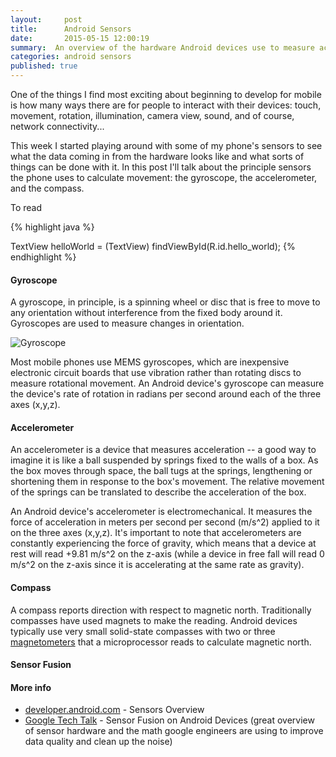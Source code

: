 ```yaml
---
layout:     post
title:      Android Sensors
date:       2015-05-15 12:00:19
summary:  An overview of the hardware Android devices use to measure acceleration, rotation, and position.
categories: android sensors
published: true
---
```


One of the things I find most exciting about beginning to develop for mobile is how many ways there are for people to interact with their devices: touch, movement, rotation, illumination, camera view, sound, and of course, network connectivity...

This week I started playing around with some of my phone's sensors to see what the data coming in from the hardware looks like and what sorts of things can be done with it. In this post I'll talk about the principle sensors the phone uses to calculate movement: the gyroscope, the accelerometer, and the compass.

To read

{% highlight java %}

TextView helloWorld = (TextView) findViewById(R.id.hello_world);
{% endhighlight %}

#### Gyroscope

A gyroscope, in principle, is a spinning wheel or disc that is free to move to any orientation without interference from the fixed body around it. Gyroscopes are used to measure changes in orientation.

![Gyroscope](http://upload.wikimedia.org/wikipedia/commons/d/d5/Gyroscope_operation.gif)

Most mobile phones use MEMS gyroscopes, which are inexpensive electronic circuit boards that use vibration rather than rotating discs to measure rotational movement. An Android device's gyroscope can measure the device's rate of rotation in radians per second around each of the three axes (x,y,z).

#### Accelerometer

An accelerometer is a device that measures acceleration -- a good way to imagine it is like a ball suspended by springs fixed to the walls of a box. As the box moves through space, the ball tugs at the springs, lengthening or shortening them in response to the box's movement. The relative movement of the springs can be translated to describe the acceleration of the box.

An Android device's accelerometer is electromechanical. It measures the force of acceleration in meters per second per second (m/s^2)  applied to it on the three axes (x,y,z). It's important to note that accelerometers are constantly experiencing the force of gravity, which means that a device at rest will read +9.81 m/s^2 on the z-axis (while a device in free fall will read 0 m/s^2 on the z-axis since it is accelerating at the same rate as gravity).

#### Compass

A compass reports direction with respect to magnetic north. Traditionally compasses have used magnets to make the reading. Android devices typically use very small solid-state compasses with two or three [magnetometers](http://en.wikipedia.org/wiki/Magnetometer) that a microprocessor reads to calculate magnetic north.

#### Sensor Fusion

#### More info

 * [developer.android.com](http://developer.android.com/guide/topics/sensors/sensors_overview.html) - Sensors Overview
 * [Google Tech Talk](https://www.youtube.com/watch?v=C7JQ7Rpwn2k) - Sensor Fusion on Android Devices (great overview of sensor hardware and the math google engineers are using to improve data quality and clean up the noise)
